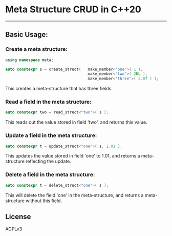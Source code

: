 # Meta Structure CRUD in C++20

------

## Basic Usage:

### Create a meta structure:

```cpp
using namespace meta;

auto constexpr s = create_struct(   make_member<"one">( 1 ),
                                    make_member<"two">( 2UL ),
                                    make_member<"three">( 3.0f ) );
```

This creates a meta-structure that has three fields.

### Read a field in the meta structure:

```cpp
auto constexpr two = read_struct<"two">( s );
```

This reads out the value stored in field 'two', and returns this value.

### Update a field in the meta structure:

```cpp
auto constexpr t = update_struct<"one">( s, 1.01 );
```

This updates the value stored in field 'one' to 1.01, and returns a meta-structure reflecting the update.


### Delete a field in the meta structure:

```cpp
auto constexpr t = delete_struct<"one">( s );
```

This will delete the field 'one' in the meta-structure, and returns a meta-structure without this field.


## License

AGPLv3



